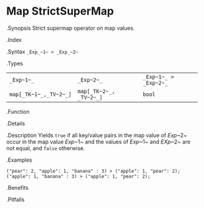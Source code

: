 # Map StrictSuperMap

.Synopsis
Strict supermap operator on map values.

.Index
>

.Syntax
`_Exp_~1~ > _Exp_~2~`

.Types

|                       |                         |                        |
| --- | --- | --- |
| `_Exp~1~_`            |  `_Exp~2~_`             | `_Exp~1~_ > _Exp~2~_`  |
| `map[_TK~1~_,_TV~2~_]` |  `map[_TK~2~_, _TV~2~_]` | `bool`                |


.Function

.Details

.Description
Yields `true` if all key/value pairs in the map value of _Exp_~2~ occur in the map value _Exp_~1~
and the values of _Exp_~1~ and _EXp_~2~ are not equal, and `false` otherwise.

.Examples
```rascal-shell
("pear": 2, "apple": 1, "banana" : 3) > ("apple": 1, "pear": 2);
("apple": 1, "banana" : 3) > ("apple": 1, "pear": 2);
```

.Benefits

.Pitfalls

